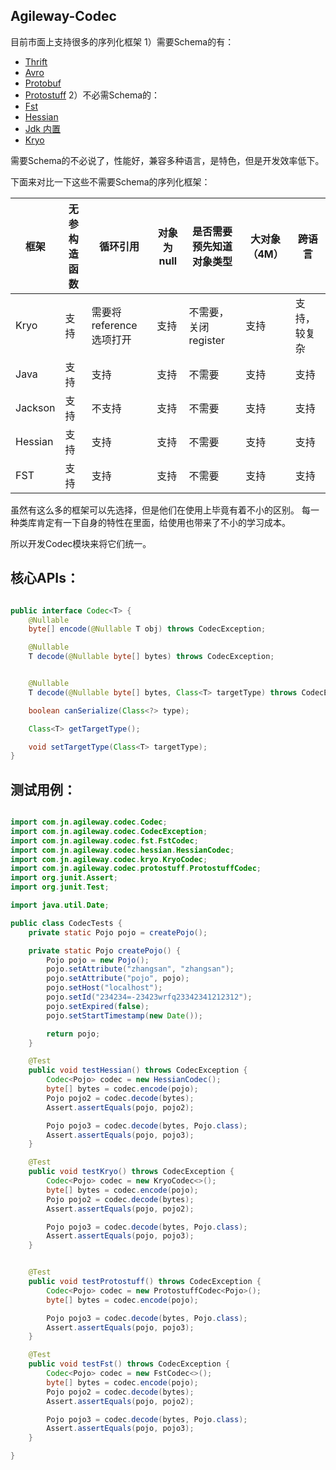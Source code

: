 ## Agileway-Codec

目前市面上支持很多的序列化框架
1）需要Schema的有：
+ [Thrift](http://thrift.apache.org)
+ [Avro](https://avro.apache.org/)
+ [Protobuf](https://github.com/protocolbuffers/protobuf) 
+ [Protostuff](https://github.com/protostuff)
2）不必需Schema的：
+ [Fst](https://github.com/RuedigerMoeller/fast-serialization) 
+ [Hessian](http://hessian.caucho.com/)
+ [Jdk 内置](https://docs.oracle.com/en/java/javase/13/docs/api/java.base/java/io/Serializable.html)
+ [Kryo](https://github.com/EsotericSoftware/kryo)

需要Schema的不必说了，性能好，兼容多种语言，是特色，但是开发效率低下。

下面来对比一下这些不需要Schema的序列化框架：


|   框架  |   无参构造函数 |    循环引用 | 对象为 null |是否需要预先知道对象类型|大对象（4M）| 跨语言 |
|--------|---------------|------------|-------------|--------------------|-----------|-------|
| Kryo   |  支持  | 需要将 reference 选项打开 | 支持 | 不需要，关闭 register | 支持       | 支持，较复杂 |
| Java   |  支持          | 支持       | 支持        | 不需要              | 支持       | 支持 |
| Jackson   |  支持       | 不支持       | 支持        | 不需要              | 支持       | 支持|
| Hessian   |  支持      | 支持       | 支持        | 不需要              | 支持       | 支持 |
| FST   |  支持      | 支持       | 支持        | 不需要              | 支持       | 支持 |


虽然有这么多的框架可以先选择，但是他们在使用上毕竟有着不小的区别。
每一种类库肯定有一下自身的特性在里面，给使用也带来了不小的学习成本。

所以开发Codec模块来将它们统一。

## 核心APIs：

```java

public interface Codec<T> {
    @Nullable
    byte[] encode(@Nullable T obj) throws CodecException;

    @Nullable
    T decode(@Nullable byte[] bytes) throws CodecException;


    @Nullable
    T decode(@Nullable byte[] bytes, Class<T> targetType) throws CodecException;

    boolean canSerialize(Class<?> type);

    Class<T> getTargetType();

    void setTargetType(Class<T> targetType);
}

```

## 测试用例：

```java

import com.jn.agileway.codec.Codec;
import com.jn.agileway.codec.CodecException;
import com.jn.agileway.codec.fst.FstCodec;
import com.jn.agileway.codec.hessian.HessianCodec;
import com.jn.agileway.codec.kryo.KryoCodec;
import com.jn.agileway.codec.protostuff.ProtostuffCodec;
import org.junit.Assert;
import org.junit.Test;

import java.util.Date;

public class CodecTests {
    private static Pojo pojo = createPojo();

    private static Pojo createPojo() {
        Pojo pojo = new Pojo();
        pojo.setAttribute("zhangsan", "zhangsan");
        pojo.setAttribute("pojo", pojo);
        pojo.setHost("localhost");
        pojo.setId("234234=-23423wrfq23342341212312");
        pojo.setExpired(false);
        pojo.setStartTimestamp(new Date());

        return pojo;
    }

    @Test
    public void testHessian() throws CodecException {
        Codec<Pojo> codec = new HessianCodec();
        byte[] bytes = codec.encode(pojo);
        Pojo pojo2 = codec.decode(bytes);
        Assert.assertEquals(pojo, pojo2);

        Pojo pojo3 = codec.decode(bytes, Pojo.class);
        Assert.assertEquals(pojo, pojo3);
    }

    @Test
    public void testKryo() throws CodecException {
        Codec<Pojo> codec = new KryoCodec<>();
        byte[] bytes = codec.encode(pojo);
        Pojo pojo2 = codec.decode(bytes);
        Assert.assertEquals(pojo, pojo2);

        Pojo pojo3 = codec.decode(bytes, Pojo.class);
        Assert.assertEquals(pojo, pojo3);
    }


    @Test
    public void testProtostuff() throws CodecException {
        Codec<Pojo> codec = new ProtostuffCodec<Pojo>();
        byte[] bytes = codec.encode(pojo);

        Pojo pojo3 = codec.decode(bytes, Pojo.class);
        Assert.assertEquals(pojo, pojo3);
    }

    @Test
    public void testFst() throws CodecException {
        Codec<Pojo> codec = new FstCodec<>();
        byte[] bytes = codec.encode(pojo);
        Pojo pojo2 = codec.decode(bytes);
        Assert.assertEquals(pojo, pojo2);

        Pojo pojo3 = codec.decode(bytes, Pojo.class);
        Assert.assertEquals(pojo, pojo3);
    }

}

```



